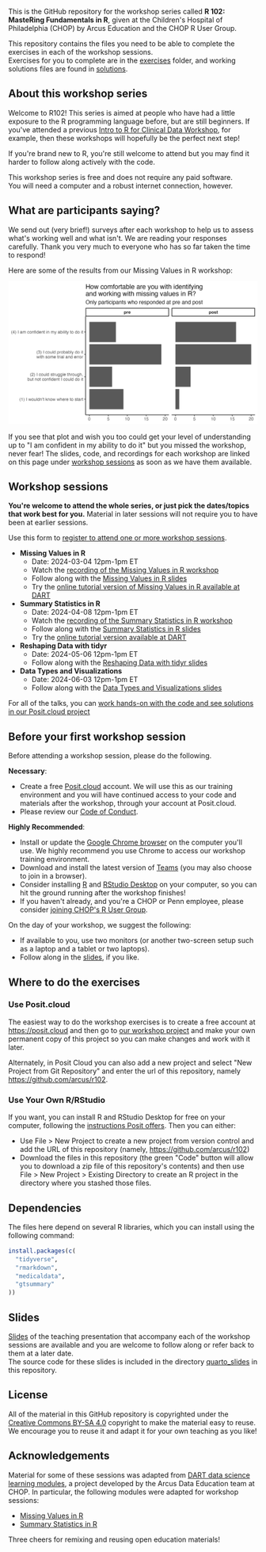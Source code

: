 This is the GitHub repository for the workshop series called **R 102: MasteRing Fundamentals in R**, given at the Children's Hospital of Philadelphia (CHOP) by Arcus Education and the CHOP R User Group.

This repository contains the files you need to be able to complete the exercises in each of the workshop sessions.  
Exercises for you to complete are in the [exercises](https://github.com/arcus/r102/tree/main/exercises) folder, and working solutions files are found in [solutions](https://github.com/arcus/r102/tree/main/solutions).

## About this workshop series

Welcome to R102! 
This series is aimed at people who have had a little exposure to the R programming language before, but are still beginners. 
If you've attended a previous [Intro to R for Clinical Data Workshop](https://arcus.github.io/intro-to-r-for-clinical-data/), for example, then these workshops will hopefully be the perfect next step!

If you're brand new to R, you're still welcome to attend but you may find it harder to follow along actively with the code. 

This workshop series is free and does not require any paid software.  
You will need a computer and a robust internet connection, however.

## What are participants saying?

We send out (very brief!) surveys after each workshop to help us to assess what's working well and what isn't. 
We are reading your responses carefully. 
Thank you very much to everyone who has so far taken the time to respond! 

Here are some of the results from our Missing Values in R workshop:

![](for_organizers/prepost_03_completers.png)

If you see that plot and wish you too could get your level of understanding up to "I am confident in my ability to do it" but you missed the workshop, never fear! 
The slides, code, and recordings for each workshop are linked on this page under [workshop sessions](#workshop-sessions) as soon as we have them available. 

## Workshop sessions

**You're welcome to attend the whole series, or just pick the dates/topics that work best for you.** 
Material in later sessions will not require you to have been at earlier sessions.

Use this form to [register to attend one or more workshop sessions](https://redcap.link/R102_Signup).

- **Missing Values in R**
  * Date: 2024-03-04 12pm-1pm ET
  * Watch the [recording of the Missing Values in R workshop](https://www.youtube.com/watch?v=R6RVppJ5qa0)
  * Follow along with the [Missing Values in R slides](https://rosemhartman.quarto.pub/r102/quarto_slides/missing_values_in_r.html#/title-slide)
  * Try the [online tutorial version of Missing Values in R available at DART](https://bit.ly/DART_r_missing_values)
- **Summary Statistics in R**
  * Date:  2024-04-08 12pm-1pm ET
  * Watch the [recording of the Summary Statistics in R workshop](https://www.youtube.com/watch?v=I9K-FZtC-_8)
  * Follow along with the [Summary Statistics in R slides](https://rosemhartman.quarto.pub/r102/quarto_slides/summary_stats_in_r.html#/title-slide)
  * Try the [online tutorial version available at DART](https://liascript.github.io/course/?https://raw.githubusercontent.com/arcus/education_modules/main/r_summary_stats/r_summary_stats.md#1)
- **Reshaping Data with tidyr**
  * Date: 2024-05-06 12pm-1pm ET
  * Follow along with the [Reshaping Data with tidyr slides](https://rosemhartman.quarto.pub/r102/quarto_slides/reshaping_data_with_tidyr.html#/title-slide)
- **Data Types and Visualizations**
  * Date: 2024-06-03 12pm-1pm ET
  * Follow along with the [Data Types and Visualizations slides](https://rosemhartman.quarto.pub/r102/quarto_slides/data_types_and_viz.html#/title-slide) 

For all of the talks, you can [work hands-on with the code and see solutions in our Posit.cloud project](https://posit.cloud/content/7522885)

## Before your first workshop session

Before attending a workshop session, please do the following.  

**Necessary**:

* Create a free [Posit.cloud](https://posit.cloud) account.  We will use this as our training environment and you will have continued access to your code and materials after the workshop, through your account at Posit.cloud.
* Please review our [Code of Conduct](https://github.com/arcus/intro-to-r-for-clinical-data/blob/main/conduct.md).

**Highly Recommended**:

* Install or update the [Google Chrome browser](https://www.google.com/chrome/) on the computer you'll use.  We highly recommend you use Chrome to access our workshop training environment.
* Download and install the latest version of [Teams](https://www.microsoft.com/en-us/microsoft-teams/download-app) (you may also choose to join in a browser).
* Consider installing [R](https://cloud.r-project.org/) and [RStudio Desktop](https://rstudio.com/products/rstudio/download/) on your computer, so you can hit the ground running after the workshop finishes!
* If you haven't already, and you're a CHOP or Penn employee, please consider [joining CHOP's R User Group](http://bit.ly/chopRusers).

On the day of your workshop, we suggest the following:

* If available to you, use two monitors (or another two-screen setup such as a laptop and a tablet or two laptops).
* Follow along in the [slides](https://rosemhartman.quarto.pub/r102/quarto_slides/index.html#/r102-mastering-the-fundamentals-in-r), if you like.

## Where to do the exercises

### Use Posit.cloud

The easiest way to do the workshop exercises is to create a free account at <https://posit.cloud> and then go to [our workshop project](https://posit.cloud/content/7522885) and make your own permanent copy of this project so you can make changes and work with it later.

Alternately, in Posit Cloud you can also add a new project and select "New Project from Git Repository" and enter the url of this repository, namely <https://github.com/arcus/r102>.

### Use Your Own R/RStudio

If you want, you can install R and RStudio Desktop for free on your computer, following the [instructions Posit offers](https://posit.co/download/rstudio-desktop/).  Then you can either:

* Use File > New Project to create a new project from version control and add the URL of this repository (namely, <https://github.com/arcus/r102>)
* Download the files in this repository (the green "Code" button will allow you to download a zip file of this repository's contents) and then use File > New Project > Existing Directory to create an R project in the directory where you stashed those files.

## Dependencies

The files here depend on several R libraries, which you can install using the following command:

```r
install.packages(c(
  "tidyverse",
  "rmarkdown",
  "medicaldata",
  "gtsummary"
))
```

## Slides

[Slides](https://rosemhartman.quarto.pub/r102/quarto_slides/index.html#/r102-mastering-the-fundamentals-in-r) of the teaching presentation that accompany each of the workshop sessions are available and you are welcome to follow along or refer back to them at a later date.  
The source code for these slides is included in the directory [quarto_slides](https://github.com/arcus/r102/tree/main/quarto_slides) in this repository.

## License

All of the material in this GitHub repository is copyrighted under the [Creative Commons BY-SA 4.0](https://creativecommons.org/licenses/by-sa/4.0/) copyright to make the material easy to reuse. 
We encourage you to reuse it and adapt it for your own teaching as you like!

## Acknowledgements

Material for some of these sessions was adapted from [DART data science learning modules](https://arcus.github.io/education_modules/educators), a project developed by the Arcus Data Education team at CHOP. 
In particular, the following modules were adapted for workshop sessions: 

- [Missing Values in R](https://bit.ly/DART_r_missing_values)
- [Summary Statistics in R](https://bit.ly/DART_r_summary_stats)

Three cheers for remixing and reusing open education materials! 
